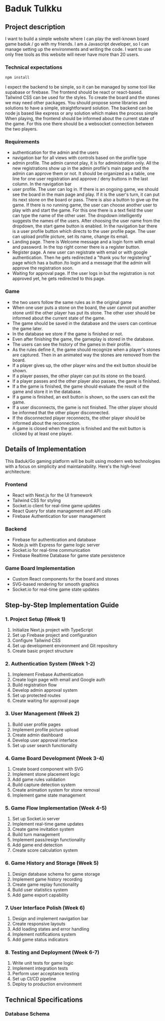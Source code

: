# Baduk Tulkku

## Project description

I want to build a simple website where I can play the well-known board game baduk / go with my friends. I am a Javascript developer, so I can manage setting up the environments and writing the code. I want to use only free tools as this website will never have more than 20 users.

### Technical expectations

```bash
npm install
```

I expect the backend to be simple, so it can be managed by some tool like supabase or firebase. The frontend should be react or react-based. Tailwind CSS can be used for the styles. To create the board and the stones we may need other packages. You should propose some libraries and solutions to have a simple, straightforward solution. The backend can be node js based like express or any solution which makes the process simple
When playing, the frontend should be informed about the current state of the game. For this one there should be a websocket connection between the two players.

### Requirements

- authentication for the admin and the users
- navigation bar for all views with controls based on the profile type
- admin profile. The admin cannot play, it is for administration only. All the new registrations show up in the admin profile's main page and the admin can approve them or not. It should be organized as a table, one line for one user registration and  approve / deny buttons in the last column. In the navigation bar
- user profile. The user can log in. If there is an ongoing game, we should see the board in the main page and play. If it is the user's turn, it can put its next stone on the board or pass. There is also a button to give up the game.
If there is no running game, the user can choose another user to play with and start the game. For this one there is a text field the user can type the name of the other user. The dropdown intelligently suggests the names of the users. After choosing the user name from the dropdown, the start game button is enabled.
In the navigation bar there is a user profile button which directs to the user profile page. The user can upload profile picture, set its name, change its email.
- Landing page. There is Welcome message and a login form with email and password. In the top right corner there is a register button.
- Register page. A new user can registrate with email or with google authentication. Then he gets redirected a "thank you for registering" page which has a button /to login and a message that the admin will approve the registration soon.
- Waiting for approval page. If the user logs in but the registration is not approved yet, he gets redirected to this page.

### Game

- the two users follow the same rules as in the original game
- When one user puts a stone on the board, the user cannot put another stone until the other player has put its stone. The other user should be informed about the current state of the game.
- The game should be saved in the database and the users can continue the game later.
- In the database we store if the game is finished or not.
- Even after finishing the game, the gameplay is stored in the database.
- The users can see the history of the games in their profile.
- As the rules define it, the game should recognize when a player's stones are captured. Then in an animated way the stones are removed from the board.
- If a player gives up, the other player wins and the exit button should be shown.
- If a player passes, the other player can put its stone on the board.
- If a player passes and the other player also passes, the game is finished.
- If a the game is finished, the game should evaluate the result of the game and store it in the database.
- If a game is finished, an exit button is shown, so the users can exit the game.
- If a user disconnects, the game is not finished. The other player should be informed that the other player disconnected.
- If the disconnected player reconnects, the other player should be informed about the reconnection.
- A game is closed when the game is finished and the exit button is clicked by at least one player.

## Details of Implementation

This Baduk/Go gaming platform will be built using modern web technologies with a focus on simplicity and maintainability. Here's the high-level architecture:

### Frontend

- React with Next.js for the UI framework
- Tailwind CSS for styling
- Socket.io client for real-time game updates
- React Query for state management and API calls
- Firebase Authentication for user management

### Backend

- Firebase for authentication and database
- Node.js with Express for game logic server
- Socket.io for real-time communication
- Firebase Realtime Database for game state persistence

### Game Board Implementation

- Custom React components for the board and stones
- SVG-based rendering for smooth graphics
- Socket.io for real-time game state updates

## Step-by-Step Implementation Guide

### 1. Project Setup (Week 1)

1. Initialize Next.js project with TypeScript
2. Set up Firebase project and configuration
3. Configure Tailwind CSS
4. Set up development environment and Git repository
5. Create basic project structure

### 2. Authentication System (Week 1-2)

1. Implement Firebase Authentication
2. Create login page with email and Google auth
3. Build registration flow
4. Develop admin approval system
5. Set up protected routes
6. Create waiting for approval page

### 3. User Management (Week 2)

1. Build user profile pages
2. Implement profile picture upload
3. Create admin dashboard
4. Develop user approval interface
5. Set up user search functionality

### 4. Game Board Development (Week 3-4)

1. Create board component with SVG
2. Implement stone placement logic
3. Add game rules validation
4. Build capture detection system
5. Create animation system for stone removal
6. Implement game state management

### 5. Game Flow Implementation (Week 4-5)

1. Set up Socket.io server
2. Implement real-time game updates
3. Create game invitation system
4. Build turn management
5. Implement pass/resign functionality
6. Add game end detection
7. Create score calculation system

### 6. Game History and Storage (Week 5)

1. Design database schema for game storage
2. Implement game history recording
3. Create game replay functionality
4. Build user statistics system
5. Add game export capability

### 7. User Interface Polish (Week 6)

1. Design and implement navigation bar
2. Create responsive layouts
3. Add loading states and error handling
4. Implement notifications system
5. Add game status indicators

### 8. Testing and Deployment (Week 6-7)

1. Write unit tests for game logic
2. Implement integration tests
3. Perform user acceptance testing
4. Set up CI/CD pipeline
5. Deploy to production environment

## Technical Specifications

### Database Schema
